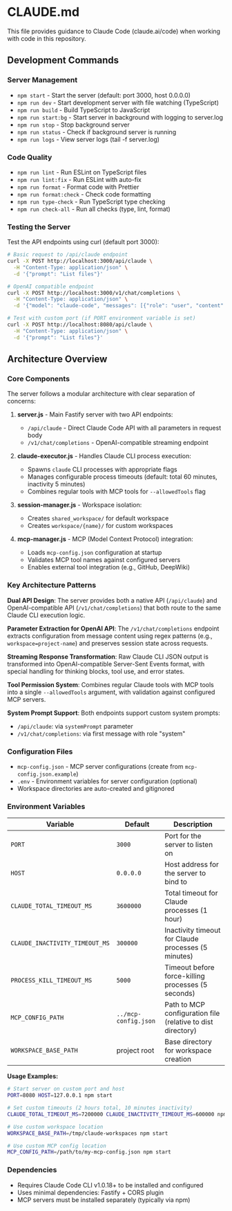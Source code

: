 # CLAUDE.md

This file provides guidance to Claude Code (claude.ai/code) when working with code in this repository.

## Development Commands

### Server Management
- `npm start` - Start the server (default: port 3000, host 0.0.0.0)
- `npm run dev` - Start development server with file watching (TypeScript)
- `npm run build` - Build TypeScript to JavaScript
- `npm run start:bg` - Start server in background with logging to server.log
- `npm run stop` - Stop background server
- `npm run status` - Check if background server is running
- `npm run logs` - View server logs (tail -f server.log)

### Code Quality
- `npm run lint` - Run ESLint on TypeScript files
- `npm run lint:fix` - Run ESLint with auto-fix
- `npm run format` - Format code with Prettier
- `npm run format:check` - Check code formatting
- `npm run type-check` - Run TypeScript type checking
- `npm run check-all` - Run all checks (type, lint, format)

### Testing the Server
Test the API endpoints using curl (default port 3000):
```bash
# Basic request to /api/claude endpoint
curl -X POST http://localhost:3000/api/claude \
  -H "Content-Type: application/json" \
  -d '{"prompt": "List files"}'

# OpenAI compatible endpoint
curl -X POST http://localhost:3000/v1/chat/completions \
  -H "Content-Type: application/json" \
  -d '{"model": "claude-code", "messages": [{"role": "user", "content": "Hello"}], "stream": true}'

# Test with custom port (if PORT environment variable is set)
curl -X POST http://localhost:8080/api/claude \
  -H "Content-Type: application/json" \
  -d '{"prompt": "List files"}'
```

## Architecture Overview

### Core Components
The server follows a modular architecture with clear separation of concerns:

1. **server.js** - Main Fastify server with two API endpoints:
   - `/api/claude` - Direct Claude Code API with all parameters in request body
   - `/v1/chat/completions` - OpenAI-compatible streaming endpoint

2. **claude-executor.js** - Handles Claude CLI process execution:
   - Spawns `claude` CLI processes with appropriate flags
   - Manages configurable process timeouts (default: total 60 minutes, inactivity 5 minutes)
   - Combines regular tools with MCP tools for `--allowedTools` flag

3. **session-manager.js** - Workspace isolation:
   - Creates `shared_workspace/` for default workspace
   - Creates `workspace/{name}/` for custom workspaces

4. **mcp-manager.js** - MCP (Model Context Protocol) integration:
   - Loads `mcp-config.json` configuration at startup
   - Validates MCP tool names against configured servers
   - Enables external tool integration (e.g., GitHub, DeepWiki)

### Key Architecture Patterns

**Dual API Design**: The server provides both a native API (`/api/claude`) and OpenAI-compatible API (`/v1/chat/completions`) that both route to the same Claude CLI execution logic.

**Parameter Extraction for OpenAI API**: The `/v1/chat/completions` endpoint extracts configuration from message content using regex patterns (e.g., `workspace=project-name`) and preserves session state across requests.

**Streaming Response Transformation**: Raw Claude CLI JSON output is transformed into OpenAI-compatible Server-Sent Events format, with special handling for thinking blocks, tool use, and error states.

**Tool Permission System**: Combines regular Claude tools with MCP tools into a single `--allowedTools` argument, with validation against configured MCP servers.

**System Prompt Support**: Both endpoints support custom system prompts:
- `/api/claude`: via `systemPrompt` parameter
- `/v1/chat/completions`: via first message with role "system"

### Configuration Files
- `mcp-config.json` - MCP server configurations (create from `mcp-config.json.example`)
- `.env` - Environment variables for server configuration (optional)
- Workspace directories are auto-created and gitignored

### Environment Variables

| Variable | Default | Description |
|----------|---------|-------------|
| `PORT` | `3000` | Port for the server to listen on |
| `HOST` | `0.0.0.0` | Host address for the server to bind to |
| `CLAUDE_TOTAL_TIMEOUT_MS` | `3600000` | Total timeout for Claude processes (1 hour) |
| `CLAUDE_INACTIVITY_TIMEOUT_MS` | `300000` | Inactivity timeout for Claude processes (5 minutes) |
| `PROCESS_KILL_TIMEOUT_MS` | `5000` | Timeout before force-killing processes (5 seconds) |
| `MCP_CONFIG_PATH` | `../mcp-config.json` | Path to MCP configuration file (relative to dist directory) |
| `WORKSPACE_BASE_PATH` | project root | Base directory for workspace creation |

**Usage Examples:**
```bash
# Start server on custom port and host
PORT=8080 HOST=127.0.0.1 npm start

# Set custom timeouts (2 hours total, 10 minutes inactivity)
CLAUDE_TOTAL_TIMEOUT_MS=7200000 CLAUDE_INACTIVITY_TIMEOUT_MS=600000 npm start

# Use custom workspace location
WORKSPACE_BASE_PATH=/tmp/claude-workspaces npm start

# Use custom MCP config location
MCP_CONFIG_PATH=/path/to/my-mcp-config.json npm start
```

### Dependencies
- Requires Claude Code CLI v1.0.18+ to be installed and configured
- Uses minimal dependencies: Fastify + CORS plugin
- MCP servers must be installed separately (typically via npm)
